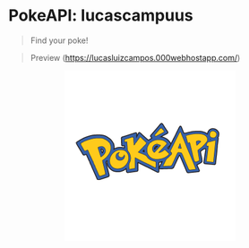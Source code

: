 # PokeAPI: lucascampuus 

> Find your poke!

> Preview (https://lucasluizcampos.000webhostapp.com/)

<p align="center">
  <img alt="Logo do projeto" src="./img/pokeapi.png" />
</p>


